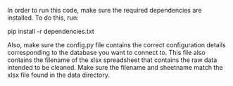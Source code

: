 In order to run this code, make sure the required dependencies are installed. To do this, run:

pip install -r dependencies.txt

Also, make sure the config.py file contains the correct configuration details
corresponding to the database you want to connect to. This file also contains the filename of the xlsx spreadsheet that contains the raw data intended to be cleaned. Make sure the filename and sheetname match the xlsx file found in the data directory.
